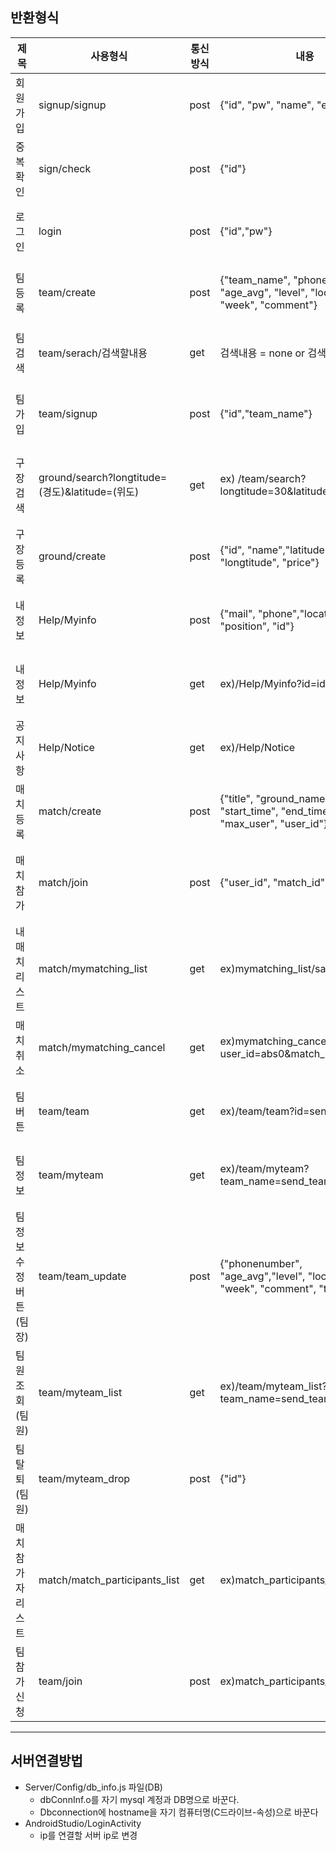 ## 반환형식
|제목|사용형식|통신방식|내용|결과값|
|-----|-----|-----|-----|-----|
|회원가입|signup/signup|post|{"id", "pw", "name", "email"} |성공 시 : "Success",   에러 시 : (err내용)|
|중복확인|sign/check |post|{"id"}|성공 시 : "duplication",에러 시 : "no duplication"|
|로그인|login |post|{"id","pw"}|성공 시 : "Success",에러 시 : "No find"|
|팀등록|team/create |post|{"team_name", "phonenumber", "age_avg", "level", "location", "week", "comment"}|성공 시 : "Success",에러 시 : "Failed"|
|팀검색|team/serach/검색할내용 |get|검색내용 = none or 검색할내용|성공 시 : "duplication",에러 시 : "no duplication"|
|팀가입|team/signup |post|{"id","team_name"}|성공 시 : "Success",에러 시 : (err내용)|
|구장검색|ground/search?longtitude=(경도)&latitude=(위도) |get|ex) /team/search?longtitude=30&latitude=30|성공 시 : "Success",결과 없을 시 : : "no find",에러 시 : (err내용)|
|구장등록|ground/create |post|{"id", "name","latitude", "longtitude", "price"}|성공 시 : "Success",에러 시 : (err내용)|
|내 정보|Help/Myinfo |post|{"mail", "phone","location", "position", "id"}|성공 시 : "Success",에러 시 : (err내용)|
|내 정보|Help/Myinfo |get|ex)/Help/Myinfo?id=id|성공 시 : "Success",에러 시 : (err내용)|
|공지사항|Help/Notice |get|ex)/Help/Notice|성공 시 : "Success",에러 시 : (err내용)|
|매치등록|match/create |post|{"title", "ground_name", "date", "start_time", "end_time", "cost", "max_user",	"user_id"}|성공 시 : "Success",에러 시 : (err내용)|
|매치참가|match/join |post|{"user_id",	"match_id"}|성공 시 : "Success", 인원초과 : "full",에러 시 : (err내용)|
|내매치리스트|match/mymatching_list |get|ex)mymatching_list/sanghun|성공 시 : "Success", 에러 시 : (err내용)|
|매치취소|match/mymatching_cancel |get|ex)mymatching_cancel/?user_id=abs0&match_id=1|성공 시 : "Success", 에러 시 : (err내용)|
|팀버튼|team/team |get|ex)/team/team?id=send_id|성공 시 : "Success",에러 시 : (err내용)|
|팀정보|team/myteam |get|ex)/team/myteam?team_name=send_teamname|성공 시 : "Success",에러 시 : (err내용)|
|팀정보수정버튼(팀장)|team/team_update |post|{"phonenumber", "age_avg","level", "location", "week", "comment", "team_name"}|성공 시 : "Success",에러 시 : (err내용)|
|팀원조회(팀원)|team/myteam_list |get|ex)/team/myteam_list?team_name=send_teamname|성공 시 : "Success",에러 시 : (err내용)|
|팀 탈퇴(팀원)|team/myteam_drop |post|{"id"}|성공 시 : "Success",에러 시 : (err내용)|
|매치참가자리스트|match/match_participants_list |get|ex)match_participants_list/match_id|성공 시 : 200,에러 시 : 404|
|팀참가신청|team/join|post|ex)match_participants_list/match_id|성공 시 : 200,에러 시 : 404|



---

## 서버연결방법
- Server/Config/db_info.js 파일(DB)
   * dbConnInf.o를 자기 mysql 계정과 DB명으로 바꾼다.
   * Dbconnection에 hostname을 자기 컴퓨터명(C드라이브-속성)으로 바꾼다
- AndroidStudio/LoginActivity
   * ip를 연결할 서버 ip로 변경
